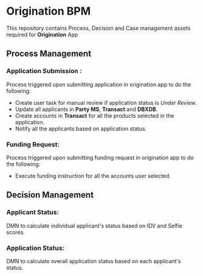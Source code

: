 # Origination BPM

This repository contains Process, Decision and Case management assets required for **Origination** App

## Process Management
### Application Submission : 
Process triggered upon submitting application in origination app to do the following:
- Create user task for manual review if application status is *Under Review*.
- Update all applicants in **Party MS**, **Transact** and **DBXDB**.
- Create accounts  in **Transact** for all the products selected in the application.
- Notify all the applicants based on application status.

### Funding Request: 
Process triggered upon submitting funding request in origination app to do the following:
- Execute funding instruction for all the accounts user selected.

## Decision Management
### Applicant Status:
DMN to calculate individual applicant's status based on IDV and Selfie scores.
### Application Status:
DMN to calculate overall application status based on each applicant's status.